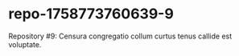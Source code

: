 # repo-1758773760639-9
Repository #9: Censura congregatio collum curtus tenus callide est voluptate.
